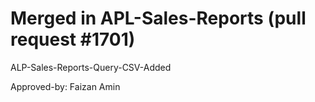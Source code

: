 # Merged in APL-Sales-Reports (pull request #1701)

ALP-Sales-Reports-Query-CSV-Added

Approved-by: Faizan Amin
